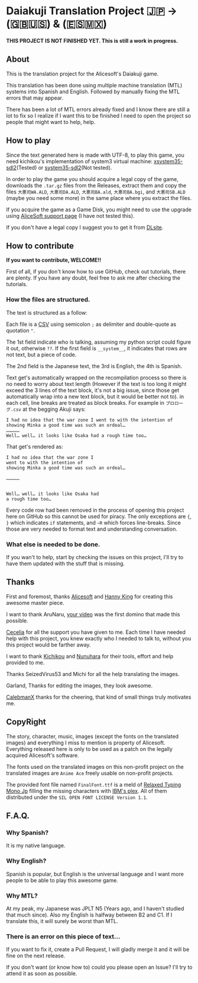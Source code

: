 # Daiakuji Translation Project 🇯🇵 → (🇬🇧🇺🇸) & (🇪🇸🇲🇽)

**THIS PROJECT IS NOT FINISHED YET. This is still a work in progress.**

## About

This is the translation project for the Alicesoft's Daiakuji game.

This translation has been done using multiple machine translation (MTL) systems into Spanish and English. Followed by manually fixing the MTL errors that may appear.

There has been a lot of MTL errors already fixed and I know there are still a lot to fix so I realize if I want this to be finished I need to open the project so people that might want to help, help.

## How to play

Since the text generated here is made with UTF-8, to play this game, you need kichikou's implementation of system3 virtual machine: [xsystem35-sdl2](https://github.com/kichikuou/xsystem35-sdl2)(Tested) or [system35-sdl2](https://github.com/kichikuou/system3-sdl2)(Not tested).

In order to play the game you should acquire a legal copy of the game, downloads the `.tar.gz` files from the Releases, extract them and copy the files
`大悪司WA.ALD`,
`大悪司DA.ALD`,
`大悪司BA.ald`,
`大悪司BA.bgi`, and
`大悪司SB.ALD`
(maybe you need some more)
in the same place where you extract the files.

If you acquire the game as a Game Disk, you might need to use the upgrade using [AliceSoft support page](https://www.alicesoft.com/support/new_akuji.html) (I have not tested this).

If you don't have a legal copy I suggest you to get it from [DLsite](https://www.dlsite.com/pro/work/=/product_id/VJ003877.html).

## How to contribute

**If you want to contribute, WELCOME!!**

First of all, if you don't know how to use GitHub, check out tutorials, there are plenty.
If you have any doubt, feel free to ask me after checking the tutorials.

### How the files are structured.

The text is structured as a follow:

Each file is a [CSV](https://en.wikipedia.org/wiki/Comma-separated_values) using semicolon `;` as delimiter and double-quote as quotation `"`.

The 1st field indicate who is talking, assuming my python script could figure it out, otherwise `??`. If the first field is `__system__`, it indicates that rows are not text, but a piece of code.

The 2nd field is the Japanese text, the 3rd is English, the 4th is Spanish.

Text get's automatically wrapped on the recompilation process so there is no need to worry about text length (However if the text is too long it might exceed the 3 lines of the text block, it's not a big issue, since those get automatically wrap into a new text block, but it would be better not to).
in each cell, line breaks are treated as block breaks. For example in `プロローグ.csv` at the begging Akuji says:

```
I had no idea that the war zone I went to with the intention of showing Minka a good time was such an ordeal…
……………
Well… well… it looks like Osaka had a rough time too…
```

That get's rendered as:

```
I had no idea that the war zone I
went to with the intention of
showing Minka a good time was such an ordeal…
```

```
……………


```

```
Well… well… it looks like Osaka had
a rough time too…

```

Every code row had been removed in the process of opening this project here on GitHub so this cannot be used for piracy.
The only exceptions are `{`, `}` which indicates `if` statements, and `~R` which forces line-breaks.
Since those are very needed to format text and understanding conversation.

### What else is needed to be done.

If you wan't to help, start by checking the issues on this project, I'll try to have them updated with the stuff that is missing.

## Thanks

First and foremost, thanks [Alicesoft](https://www.alicesoft.com/) and [Hanny King](https://x.com/hanny_king) for creating this awesome master piece.

I want to thank AruNaru, [your video](https://www.youtube.com/watch?v=RV37EIVDhpc) was the first domino that made this possible.

[Cecelia](https://www.youtube.com/@CeceliaIsAWeeb) for all the support you have given to me. Each time I have needed help with this project, you knew exactly who I needed to talk to, without you this project would be farther away.

I want to thank
[Kichikou](https://github.com/kichikuou) and [Nunuhara](https://github.com/nunuhara)
for their tools, effort and help provided to me.

Thanks SeizedVirus53 and Michi for all the help translating the images.

Garland, Thanks for editing the images, they look awesome.

[CalebmanX](https://www.youtube.com/@CalebmanX) thanks for the cheering, that kind of small things truly motivates me.

## CopyRight

The story, character, music, images (except the fonts on the translated images) and everything I miss to mention is property of Alicesoft.
Everything released here is only to be used as a patch on the legally acquired Alicesoft's software.

The fonts used on the translated images on this non-profit project on the translated images are `Anime Ace` freely usable on non-profit projects.

The provided font file named `FinalFont.ttf` is a meld of [Relaxed Typing Mono Jp](https://github.com/mshioda/relaxed-typing-mono-jp) filling the missing characters with [IBM's plex](https://github.com/IBM/plex). All of them distributed under the `SIL OPEN FONT LICENSE Version 1.1`.

## F.A.Q.

### Why Spanish?

It is my native language.

### Why English?

Spanish is popular, but English is the universal language and I want more people to be able to play this awesome game.

### Why MTL?

At my peak, my Japanese was JPLT N5 (Years ago, and I haven't studied that much since).
Also my English is halfway between B2 and C1. If I translate this, it will surely be worst than MTL.

### There is an error on this piece of text...

If you want to fix it, create a Pull Request, I will gladly merge it and it will be fine on the next release.

If you don't want (or know how to) could you please open an Issue? I'll try to attend it as soon as possible.


